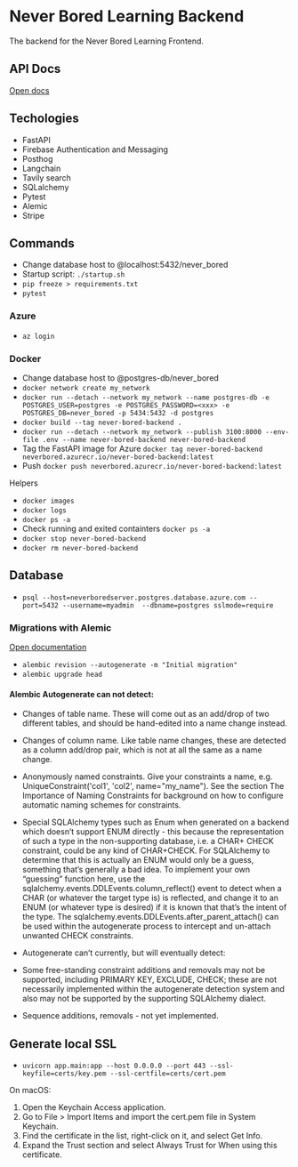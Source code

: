 # Never Bored Learning Backend

The backend for the Never Bored Learning Frontend.

## API Docs

[Open docs](http://127.0.0.1:8000/docs)

## Techologies

- FastAPI
- Firebase Authentication and Messaging
- Posthog
- Langchain
- Tavily search
- SQLalchemy
- Pytest
- Alemic
- Stripe

## Commands

- Change database host to @localhost:5432/never_bored
- Startup script: `./startup.sh`
- `pip freeze > requirements.txt`
- `pytest`

### Azure

- `az login`

### Docker

- Change database host to @postgres-db/never_bored
- `docker network create my_network`
- `docker run --detach --network my_network --name postgres-db -e POSTGRES_USER=postgres -e POSTGRES_PASSWORD=<xxx> -e POSTGRES_DB=never_bored -p 5434:5432 -d postgres`
- `docker build --tag never-bored-backend .`
- `docker run --detach --network my_network --publish 3100:8000 --env-file .env --name never-bored-backend never-bored-backend`
- Tag the FastAPI image for Azure
  `docker tag never-bored-backend neverbored.azurecr.io/never-bored-backend:latest`
- Push `docker push neverbored.azurecr.io/never-bored-backend:latest`

Helpers

- `docker images`
- `docker logs`
- `docker ps -a`
- Check running and exited containters `docker ps -a`
- `docker stop never-bored-backend`
- `docker rm never-bored-backend`

## Database

- `psql --host=neverboredserver.postgres.database.azure.com --port=5432 --username=myadmin  --dbname=postgres sslmode=require`

### Migrations with Alemic

[Open documentation](https://alembic.sqlalchemy.org/en/latest/tutorial.html)

- `alembic revision --autogenerate -m "Initial migration"`
- `alembic upgrade head`

#### Alembic Autogenerate can not detect:

- Changes of table name. These will come out as an add/drop of two different
  tables, and should be hand-edited into a name change instead.
- Changes of column name. Like table name changes, these are detected as a
  column add/drop pair, which is not at all the same as a name change.
- Anonymously named constraints. Give your constraints a name, e.g.
  UniqueConstraint('col1', 'col2', name="my_name"). See the section The
  Importance of Naming Constraints for background on how to configure automatic
  naming schemes for constraints.
- Special SQLAlchemy types such as Enum when generated on a backend which
  doesn’t support ENUM directly - this because the representation of such a type
  in the non-supporting database, i.e. a CHAR+ CHECK constraint, could be any
  kind of CHAR+CHECK. For SQLAlchemy to determine that this is actually an ENUM
  would only be a guess, something that’s generally a bad idea. To implement
  your own “guessing” function here, use the
  sqlalchemy.events.DDLEvents.column_reflect() event to detect when a CHAR (or
  whatever the target type is) is reflected, and change it to an ENUM (or
  whatever type is desired) if it is known that that’s the intent of the type.
  The sqlalchemy.events.DDLEvents.after_parent_attach() can be used within the
  autogenerate process to intercept and un-attach unwanted CHECK constraints.
- Autogenerate can’t currently, but will eventually detect:

- Some free-standing constraint additions and removals may not be supported,
  including PRIMARY KEY, EXCLUDE, CHECK; these are not necessarily implemented
  within the autogenerate detection system and also may not be supported by the
  supporting SQLAlchemy dialect.
- Sequence additions, removals - not yet implemented.

## Generate local SSL

- `uvicorn app.main:app --host 0.0.0.0 --port 443 --ssl-keyfile=certs/key.pem --ssl-certfile=certs/cert.pem`

On macOS:

1. Open the Keychain Access application.
2. Go to File > Import Items and import the cert.pem file in System Keychain.
3. Find the certificate in the list, right-click on it, and select Get Info.
4. Expand the Trust section and select Always Trust for When using this
   certificate.
